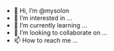 - 👋 Hi, I’m @mysolon
- 👀 I’m interested in ...
- 🌱 I’m currently learning ...
- 💞️ I’m looking to collaborate on ...
- 📫 How to reach me ...

<!---
mysolon/mysolon is a ✨ special ✨ repository because its `README.md` (this file) appears on your GitHub profile.
You can click the Preview link to take a look at your changes.
--->
